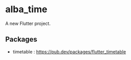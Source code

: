 # alba_time

A new Flutter project.

## Packages
- timetable : https://pub.dev/packages/flutter_timetable